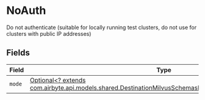 # NoAuth

Do not authenticate (suitable for locally running test clusters, do not use for clusters with public IP addresses)


## Fields

| Field                                                                                                                                                                                     | Type                                                                                                                                                                                      | Required                                                                                                                                                                                  | Description                                                                                                                                                                               |
| ----------------------------------------------------------------------------------------------------------------------------------------------------------------------------------------- | ----------------------------------------------------------------------------------------------------------------------------------------------------------------------------------------- | ----------------------------------------------------------------------------------------------------------------------------------------------------------------------------------------- | ----------------------------------------------------------------------------------------------------------------------------------------------------------------------------------------- |
| `mode`                                                                                                                                                                                    | [Optional<? extends com.airbyte.api.models.shared.DestinationMilvusSchemasIndexingAuthAuthenticationMode>](../../models/shared/DestinationMilvusSchemasIndexingAuthAuthenticationMode.md) | :heavy_minus_sign:                                                                                                                                                                        | N/A                                                                                                                                                                                       |